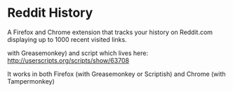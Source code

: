 # Reddit History 


A Firefox and Chrome extension that tracks your history on Reddit.com displaying up to 1000 recent visited links.

with Greasemonkey) and script which lives here: http://userscripts.org/scripts/show/63708

It works in both Firefox (with Greasemonkey or Scriptish) and Chrome (with Tampermonkey)
